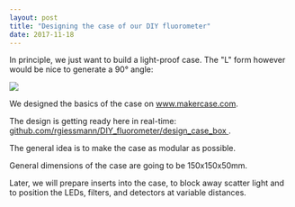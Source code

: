 ```yaml
---
layout: post
title: "Designing the case of our DIY fluorometer"
date: 2017-11-18
---
```


In principle, we just want to build a light-proof case. 
The "L" form however would be nice to generate a 90° angle:

<img src="./images/IMG_0834.JOG" data-rotate="90" />

We designed the basics of the case on 
<a href="http://www.makercase.com">
www.makercase.com</a>.

The design is getting ready here in real-time:
<a href="https://github.com/rgiessmann/DIY_fluorometer/design_case_box">
github.com/rgiessmann/DIY_fluorometer/design_case_box
</a>.

The general idea is to make the case as modular as possible.

General dimensions of the case are going to be 150x150x50mm.

Later, we will prepare inserts into the case, to block away scatter light and 
to position the LEDs, filters, and detectors at variable distances.

